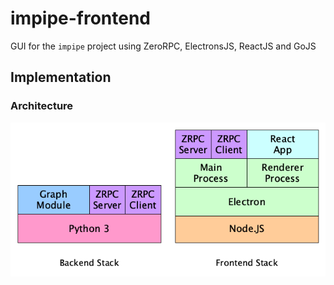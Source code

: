 # impipe-frontend
GUI for the `impipe` project using ZeroRPC, ElectronsJS, ReactJS and GoJS

## Implementation

### Architecture

![arch](./arch.png)

